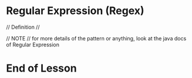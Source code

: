 # Regular Expression (Regex)

// Definition //


// NOTE //
for more details of the pattern or anything, look at the java docs of Regular Expression

# End of Lesson